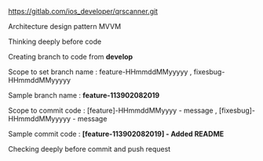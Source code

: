 https://gitlab.com/ios_developer/qrscanner.git

Architecture design pattern MVVM

Thinking deeply before code

Creating branch to code from **develop**

Scope to set branch name : feature-HHmmddMMyyyyy , fixesbug-HHmmddMMyyyyy

Sample branch name : **feature-113902082019**

Scope to commit code : [feature]-HHmmddMMyyyy - message , [fixesbug]-HHmmddMMyyyyy - message

Sample commit code : **[feature-113902082019] - Added README**

Checking deeply before commit and push request